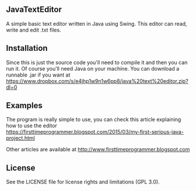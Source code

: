 ## JavaTextEditor
A simple basic text editor written in Java using Swing.
This editor can read, write and edit .txt files.

## Installation
Since this is just the source code you'll need to compile it and then you can run it. Of course you'll need Java on your machine.
You can download a runnable .jar if you want at https://www.dropbox.com/s/e4jhp1w9n1w6pp8/java%20text%20editor.zip?dl=0

## Examples
The program is really simple to use, you can check this article explaining how to use the editor https://firsttimeprogrammer.blogspot.com/2015/03/my-first-serious-java-project.html

Other articles are available at http://www.firsttimeprogrammer.blogspot.com

## License
See the LICENSE file for license rights and limitations (GPL 3.0).
